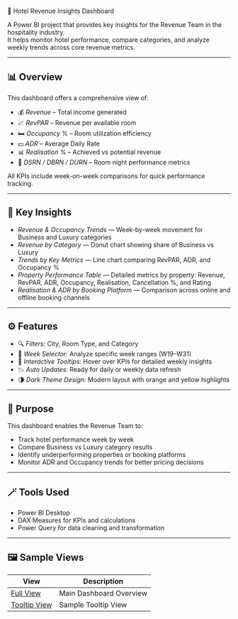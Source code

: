 🌆 Hotel Revenue Insights Dashboard

A Power BI project that provides key insights for the Revenue Team in the hospitality industry.  
It helps monitor hotel performance, compare categories, and analyze weekly trends across core revenue metrics.

---

## 📊 Overview

This dashboard offers a comprehensive view of:

- 💰 *Revenue* – Total income generated  
- 📈 *RevPAR* – Revenue per available room  
- 🛏️ *Occupancy %* – Room utilization efficiency  
- 💵 *ADR* – Average Daily Rate  
- 📊 *Realisation %* – Achieved vs potential revenue  
- 🧮 *DSRN / DBRN / DURN* – Room night performance metrics  

All KPIs include week-on-week comparisons for quick performance tracking.

---

## 📅 Key Insights

- *Revenue & Occupancy Trends* — Week-by-week movement for Business and Luxury categories  
- *Revenue by Category* — Donut chart showing share of Business vs Luxury  
- *Trends by Key Metrics* — Line chart comparing RevPAR, ADR, and Occupancy %  
- *Property Performance Table* — Detailed metrics by property: Revenue, RevPAR, ADR, Occupancy, Realisation, Cancellation %, and Rating  
- *Realisation & ADR by Booking Platform* — Comparison across online and offline booking channels  

---

## ⚙️ Features

- 🔍 *Filters:* City, Room Type, and Category  
- 📅 *Week Selector:* Analyze specific week ranges (W19–W31)  
- 🧭 *Interactive Tooltips:* Hover over KPIs for detailed weekly insights  
- 📉 *Auto Updates:* Ready for daily or weekly data refresh  
- 🌗 *Dark Theme Design:* Modern layout with orange and yellow highlights  

---

## 🧠 Purpose

This dashboard enables the Revenue Team to:

- Track hotel performance week by week  
- Compare Business vs Luxury category results  
- Identify underperforming properties or booking platforms  
- Monitor ADR and Occupancy trends for better pricing decisions  

---

## 🪄 Tools Used

- Power BI Desktop  
- DAX Measures for KPIs and calculations  
- Power Query for data cleaning and transformation  

---

## 🖼️ Sample Views

| View | Description |
|------|--------------|
| [Full View](Full%20View.png) | Main Dashboard Overview |
| [Tooltip View](Tooltip%20View.png) | Sample Tooltip View |



